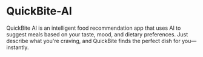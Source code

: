 # QuickBite-AI
QuickBite AI is an intelligent food recommendation app that uses AI to suggest meals based on your taste, mood, and dietary preferences. Just describe what you're craving, and QuickBite finds the perfect dish for you—instantly.
